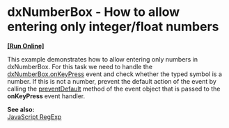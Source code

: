 # dxNumberBox - How to allow entering only integer/float numbers
<!-- run online -->
**[[Run Online]](https://codecentral.devexpress.com/e4941)**
<!-- run online end -->


<p>This example demonstrates how to allow entering only numbers in dxNumberBox. For this task we need to handle the <a href="https://js.devexpress.com/Documentation/ApiReference/UI_Widgets/dxNumberBox/Configuration/#onKeyPress">dxNumberBox.onKeyPress</a> event and check whether the typed symbol is a number. If this is not a number, prevent the default action of the event by calling the <a href="http://api.jquery.com/event.preventDefault/"><u>preventDefault</u></a> method of the event object that is passed to the <strong>onKeyPress </strong>event handler.</p>
<p><strong>See also:</strong><br> <a href="http://www.w3schools.com/jsref/jsref_obj_regexp.asp"><u>JavaScript RegExp</u></a></p>

<br/>



